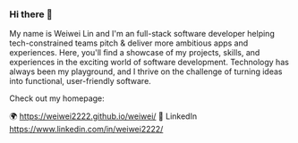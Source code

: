 ### Hi there 👋

My name is Weiwei Lin and I'm an full-stack software developer helping tech-constrained teams pitch & deliver more ambitious apps and experiences. Here, you'll find a showcase of my projects, skills, and experiences in the exciting world of software development. Technology has always been my playground, and I thrive on the challenge of turning ideas into functional, user-friendly software.

Check out my homepage:

🌍 https://weiwei2222.github.io/weiwei/
💼 LinkedIn https://www.linkedin.com/in/weiwei2222/


